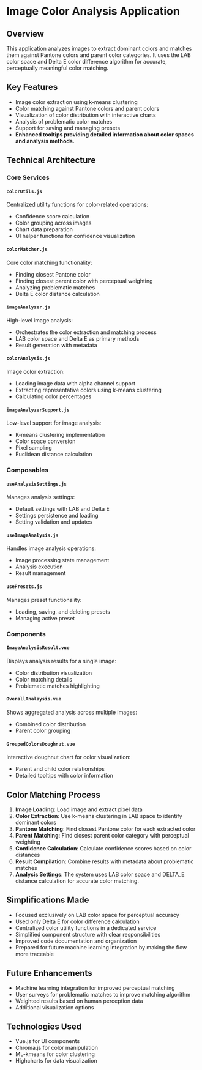 # Image Color Analysis Application

## Overview
This application analyzes images to extract dominant colors and matches them against Pantone colors and parent color categories. It uses the LAB color space and Delta E color difference algorithm for accurate, perceptually meaningful color matching.

## Key Features
- Image color extraction using k-means clustering
- Color matching against Pantone colors and parent colors
- Visualization of color distribution with interactive charts
- Analysis of problematic color matches
- Support for saving and managing presets
- **Enhanced tooltips providing detailed information about color spaces and analysis methods.**

## Technical Architecture

### Core Services

#### `colorUtils.js`
Centralized utility functions for color-related operations:
- Confidence score calculation
- Color grouping across images
- Chart data preparation
- UI helper functions for confidence visualization

#### `colorMatcher.js`
Core color matching functionality:
- Finding closest Pantone color
- Finding closest parent color with perceptual weighting
- Analyzing problematic matches
- Delta E color distance calculation

#### `imageAnalyzer.js`
High-level image analysis:
- Orchestrates the color extraction and matching process
- LAB color space and Delta E as primary methods
- Result generation with metadata

#### `colorAnalysis.js`
Image color extraction:
- Loading image data with alpha channel support
- Extracting representative colors using k-means clustering
- Calculating color percentages

#### `imageAnalyzerSupport.js`
Low-level support for image analysis:
- K-means clustering implementation
- Color space conversion
- Pixel sampling
- Euclidean distance calculation

### Composables

#### `useAnalysisSettings.js`
Manages analysis settings:
- Default settings with LAB and Delta E
- Settings persistence and loading
- Setting validation and updates

#### `useImageAnalysis.js`
Handles image analysis operations:
- Image processing state management
- Analysis execution
- Result management

#### `usePresets.js`
Manages preset functionality:
- Loading, saving, and deleting presets
- Managing active preset

### Components

#### `ImageAnalysisResult.vue`
Displays analysis results for a single image:
- Color distribution visualization
- Color matching details
- Problematic matches highlighting

#### `OverallAnalaysis.vue`
Shows aggregated analysis across multiple images:
- Combined color distribution
- Parent color grouping

#### `GroupedColorsDoughnut.vue`
Interactive doughnut chart for color visualization:
- Parent and child color relationships
- Detailed tooltips with color information

## Color Matching Process
1. **Image Loading**: Load image and extract pixel data
2. **Color Extraction**: Use k-means clustering in LAB space to identify dominant colors
3. **Pantone Matching**: Find closest Pantone color for each extracted color
4. **Parent Matching**: Find closest parent color category with perceptual weighting
5. **Confidence Calculation**: Calculate confidence scores based on color distances
6. **Result Compilation**: Combine results with metadata about problematic matches
7. **Analysis Settings**: The system uses LAB color space and DELTA_E distance calculation for accurate color matching.

## Simplifications Made
- Focused exclusively on LAB color space for perceptual accuracy
- Used only Delta E for color difference calculation
- Centralized color utility functions in a dedicated service
- Simplified component structure with clear responsibilities
- Improved code documentation and organization
- Prepared for future machine learning integration by making the flow more traceable

## Future Enhancements
- Machine learning integration for improved perceptual matching
- User surveys for problematic matches to improve matching algorithm
- Weighted results based on human perception data
- Additional visualization options

## Technologies Used
- Vue.js for UI components
- Chroma.js for color manipulation
- ML-kmeans for color clustering
- Highcharts for data visualization

